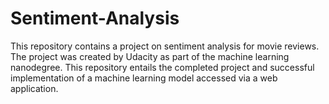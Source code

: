 # Sentiment-Analysis
This repository contains a project on sentiment analysis for movie reviews. The project was created by Udacity as part of the machine learning nanodegree. This repository entails the completed project and successful implementation of a machine learning model accessed via a web application.

